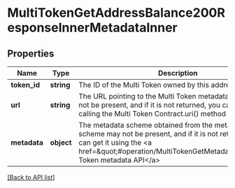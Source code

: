 # MultiTokenGetAddressBalance200ResponseInnerMetadataInner

## Properties

Name | Type | Description | Notes
------------ | ------------- | ------------- | -------------
**token_id** | **string** | The ID of the Multi Token owned by this address | [optional]
**url** | **string** | The URL pointing to the Multi Token metadata; the URL may not be present, and if it is not returned, you can get it by calling the Multi Token Contract.uri() method | [optional]
**metadata** | **object** | The metadata scheme obtained from the metadata URL; the scheme may not be present, and if it is not returned, you can get it using the &lt;a href&#x3D;\&quot;#operation/MultiTokenGetMetadata\&quot;&gt;Multi Token metadata API&lt;/a&gt; | [optional]

[[Back to API list]](../../README.md#api-endpoints)
